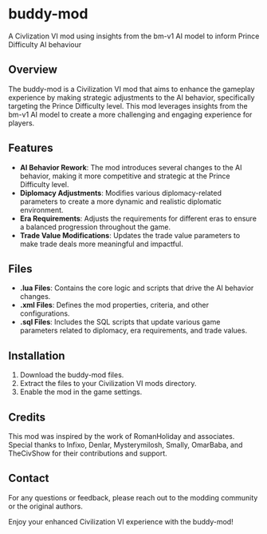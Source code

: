 # buddy-mod
A Civlization VI mod using insights from the bm-v1 AI model to inform Prince Difficulty AI behaviour

## Overview
The buddy-mod is a Civilization VI mod that aims to enhance the gameplay experience by making strategic adjustments to the AI behavior, specifically targeting the Prince Difficulty level. This mod leverages insights from the bm-v1 AI model to create a more challenging and engaging experience for players.

## Features
- **AI Behavior Rework**: The mod introduces several changes to the AI behavior, making it more competitive and strategic at the Prince Difficulty level.
- **Diplomacy Adjustments**: Modifies various diplomacy-related parameters to create a more dynamic and realistic diplomatic environment.
- **Era Requirements**: Adjusts the requirements for different eras to ensure a balanced progression throughout the game.
- **Trade Value Modifications**: Updates the trade value parameters to make trade deals more meaningful and impactful.

## Files
- **.lua Files**: Contains the core logic and scripts that drive the AI behavior changes.
- **.xml Files**: Defines the mod properties, criteria, and other configurations.
- **.sql Files**: Includes the SQL scripts that update various game parameters related to diplomacy, era requirements, and trade values.

## Installation
1. Download the buddy-mod files.
2. Extract the files to your Civilization VI mods directory.
3. Enable the mod in the game settings.

## Credits
This mod was inspired by the work of RomanHoliday and associates. Special thanks to Infixo, Denlar, Mysterymilosh, Smally, OmarBaba, and TheCivShow for their contributions and support.

## Contact
For any questions or feedback, please reach out to the modding community or the original authors.

Enjoy your enhanced Civilization VI experience with the buddy-mod!
